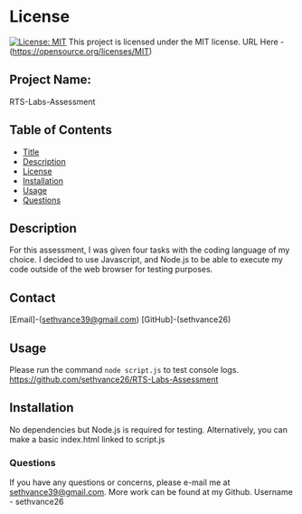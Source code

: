 

# License
[![License: MIT](https://img.shields.io/badge/License-MIT-yellow.svg)](https://opensource.org/licenses/MIT)
  This project is licensed under the MIT license. URL Here - (https://opensource.org/licenses/MIT)
## Project Name:
RTS-Labs-Assessment

## Table of Contents
- [Title](#Project-Name)
- [Description](#Description)
- [License](#License)
- [Installation](#Installation)
- [Usage](#Usage)
- [Questions](#Questions)

## Description
For this assessment, I was given four tasks with the coding language of my choice. I decided to use Javascript, and Node.js to be able to execute my code outside of the web browser for testing purposes. 

## Contact
[Email]-(sethvance39@gmail.com)
[GitHub]-(sethvance26)


## Usage
Please run the command `node script.js` to test console logs.
https://github.com/sethvance26/RTS-Labs-Assessment


## Installation
No dependencies but Node.js is required for testing.  Alternatively, you can make a basic index.html linked to script.js


### Questions
If you have any questions or concerns, please e-mail me at sethvance39@gmail.com. More work can be found at my Github. Username - sethvance26 
